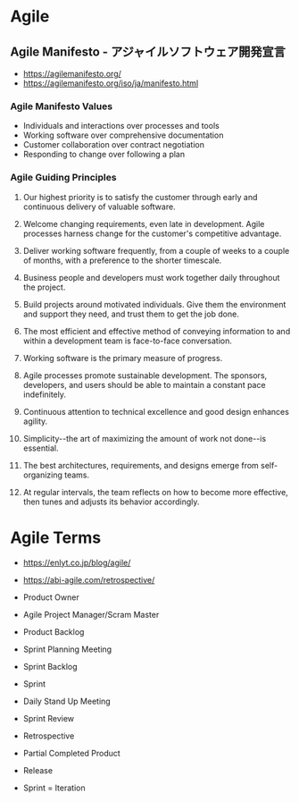 # Agile
## Agile Manifesto - アジャイルソフトウェア開発宣言
- https://agilemanifesto.org/
- https://agilemanifesto.org/iso/ja/manifesto.html
### Agile Manifesto Values
- Individuals and interactions over processes and tools
- Working software over comprehensive documentation
- Customer collaboration over contract negotiation
- Responding to change over following a plan
### Agile Guiding Principles
1. Our highest priority is to satisfy the customer
through early and continuous delivery
of valuable software.

2. Welcome changing requirements, even late in
development. Agile processes harness change for
the customer's competitive advantage.

3. Deliver working software frequently, from a
couple of weeks to a couple of months, with a
preference to the shorter timescale.

4. Business people and developers must work
together daily throughout the project.

5. Build projects around motivated individuals.
Give them the environment and support they need,
and trust them to get the job done.

6. The most efficient and effective method of
conveying information to and within a development
team is face-to-face conversation.

7. Working software is the primary measure of progress.

8. Agile processes promote sustainable development.
The sponsors, developers, and users should be able
to maintain a constant pace indefinitely.

9. Continuous attention to technical excellence
and good design enhances agility.

10. Simplicity--the art of maximizing the amount
of work not done--is essential.

11. The best architectures, requirements, and designs
emerge from self-organizing teams.

12. At regular intervals, the team reflects on how
to become more effective, then tunes and adjusts
its behavior accordingly.

# Agile Terms
- https://enlyt.co.jp/blog/agile/
- https://abi-agile.com/retrospective/

- Product Owner
- Agile Project Manager/Scram Master
- Product Backlog
- Sprint Planning Meeting
- Sprint Backlog
- Sprint
- Daily Stand Up Meeting
- Sprint Review
- Retrospective
- Partial Completed Product
- Release

- Sprint = Iteration
